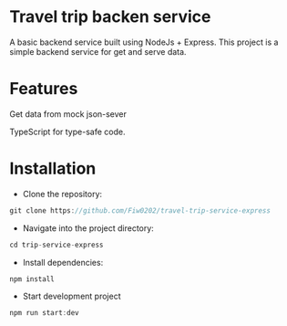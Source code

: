 # Travel trip backen service

 A basic backend service built using NodeJs + Express. This project is a simple backend service for get and serve data.

# Features

Get data from mock json-sever

TypeScript for type-safe code.


# Installation

 - Clone the repository:
```js
git clone https://github.com/Fiw0202/travel-trip-service-express
```
- Navigate into the project directory:
```js
cd trip-service-express
```
- Install dependencies:
```js
npm install
```
- Start development project
```js
npm run start:dev
```


